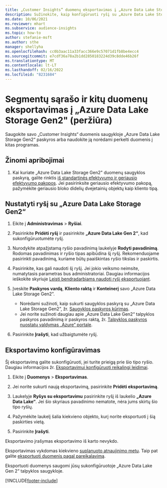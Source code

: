 ```yaml
---
title: „Customer Insights” duomenų eksportavimas į „Azure Data Lake Storage Gen2”
description: Sužinokite, kaip konfigūruoti ryšį su „Azure Data Lake Storage Gen2”.
ms.date: 10/06/2021
ms.reviewer: mhart
ms.subservice: audience-insights
ms.topic: how-to
author: stefanie-msft
ms.author: sthe
manager: shellyha
ms.openlocfilehash: cc0b3aac11a33facc366e9c57071d1fb8be4ecc4
ms.sourcegitcommit: e7cdf36a78a2b1dd2850183224d39c8dde46b26f
ms.translationtype: MT
ms.contentlocale: lt-LT
ms.lasthandoff: 02/16/2022
ms.locfileid: "8231684"
---
```

# <a name="export-segment-list-and-other-data-to-azure-data-lake-storage-gen2-preview"></a>Segmentų sąrašo ir kitų duomenų eksportavimas į „Azure Data Lake Storage Gen2" (peržiūra)

Saugokite savo „Customer Insights“ duomenis saugykloje „Azure Data Lake Storage Gen2“ paskyros arba naudokite ją norėdami perkelti duomenis į kitas programas.

## <a name="known-limitations"></a>Žinomi apribojimai

1. Kai kuriate „Azure Data Lake Storage Gen2" duomenų saugyklos paskyrą, galite rinktis [ iš standartinės efektyvumo ir geriausio efektyvumo pakopos](/azure/storage/blobs/create-data-lake-storage-account). Jei pasirinksite geriausio efektyvumo pakopą, pažymėkite geriausio bloko didelių dvejetainių objektų kaip kliento tipą. 


## <a name="set-up-the-connection-to-azure-data-lake-storage-gen2"></a>Nustatyti ryšį su „Azure Data Lake Storage Gen2“ 


1. Eikite į **Administravimas** > **Ryšiai**.

1. Pasirinkite **Pridėti ryšį** ir pasirinkite **„Azure Data Lake Gen 2“**, kad sukonfigūruotumėte ryšį.

1. Nurodykite atpažįstamą ryšio pavadinimą laukelyje **Rodyti pavadinimą**. Rodomas pavadinimas ir ryšio tipas apibūdina šį ryšį. Rekomenduojame pasirinkti pavadinimą, kuriame būtų paaiškintas ryšio tikslas ir paskirtis.

1. Pasirinkite, kas gali naudoti šį ryšį. Jei jokio veiksmo neimsite, numatytasis parametras bus administratoriai. Daugiau informacijos ieškokite skyriuje [Leisti bendradarbiams naudoti ryšį eksportuojant](connections.md#allow-contributors-to-use-a-connection-for-exports).

1. Įveskite **Paskyros vardą**, **Kliento raktą** ir **Konteinerį** savo „Azure Data Lake Storage Gen2”.
    - Norėdami sužinoti, kaip sukurti saugyklos paskyrą su „Azure Data Lake Storage Gen2”, žr. [Saugyklos paskyros kūrimas](/azure/storage/blobs/create-data-lake-storage-account). 
    - Jei norite sužinoti daugiau apie „Azure Data Lake Gen2“ talpyklos paskyros pavadinimą ir paskyros raktą, žr. [Talpyklos paskyros nuostatų valdymas „Azure“ portale](/azure/storage/common/storage-account-manage).

1. Pasirinkite **Įrašyti**, kad užbaigtumėte ryšį. 

## <a name="configure-an-export"></a>Eksportavimo konfigūravimas

Šį eksportavimą galite sukonfigūruoti, jei turite prieigą prie šio tipo ryšio. Daugiau informacijos žr. [Eksportavimui konfigūruoti reikalingi leidimai](export-destinations.md#set-up-a-new-export).

1. Eikite į **Duomenys** > **Eksportavimas**.

1. Jei norite sukurti naują eksportavimą, pasirinkite **Pridėti eksportavimą**.

1. Laukelyje **Ryšys su eksportavimu** pasirinkite ryšį iš laukelio **„Azure Data Lake“**. Jei šio skyriaus pavadinimo nematote, nėra jums skirtų šio tipo ryšių.

1. Pažymėkite laukelį šalia kiekvieno objekto, kurį norite eksportuoti į šią paskirties vietą.

1. Pasirinkite **Įrašyti**.

Eksportavimo įrašymas eksportavimo iš karto nevykdo.

Eksportavimas vykdomas kiekvieno [suplanuoto atnaujinimo metu](system.md#schedule-tab). Taip pat galite [eksportuoti duomenis pagal pareikalavimą](export-destinations.md#run-exports-on-demand). 

Eksportuoti duomenys saugomi jūsų sukonfigūruotoje „Azure Data Lake Gen 2“ talpyklos saugykloje. 

[!INCLUDE[footer-include](../includes/footer-banner.md)]
